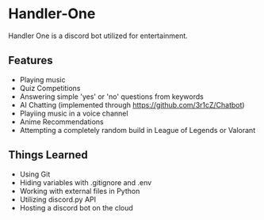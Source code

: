 # Handler-One

Handler One is a discord bot utilized for entertainment.

## Features
* Playing music
* Quiz Competitions
* Answering simple 'yes' or 'no' questions from keywords
* AI Chatting (implemented through https://github.com/3r1cZ/Chatbot)
* Playiing music in a voice channel
* Anime Recommendations
* Attempting a completely random build in League of Legends or Valorant

## Things Learned
* Using Git
* Hiding variables with .gitignore and .env
* Working with external files in Python
* Utilizing discord.py API
* Hosting a discord bot on the cloud

